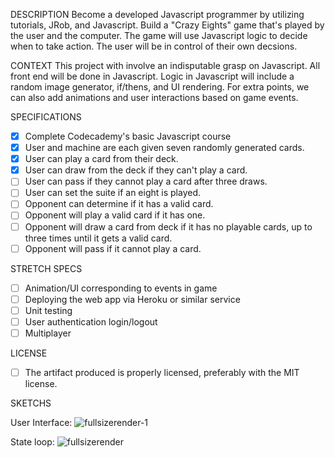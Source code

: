 DESCRIPTION
  Become a developed Javascript programmer by utilizing tutorials, JRob, and Javascript. Build a "Crazy Eights" game that's played by the user and the computer. The game will use Javascript logic to decide when to take action. The user will be in control of their own decsions.

CONTEXT
 This project with involve an indisputable grasp on Javascript. All front end will be done in Javascript. Logic in Javascript will include a random image generator, if/thens, and UI rendering. For extra points, we can also add animations and user interactions based on game events.

SPECIFICATIONS

 - [X] Complete Codecademy's basic Javascript course
 - [X] User and machine are each given seven randomly generated cards. 
 - [X] User can play a card from their deck.
 - [X] User can draw from the deck if they can't play a card.
 - [ ] User can pass if they cannot play a card after three draws.
 - [ ] User can set the suite if an eight is played.
 - [ ] Opponent can determine if it has a valid card.
 - [ ] Opponent will play a valid card if it has one.
 - [ ] Opponent will draw a card from deck if it has no playable cards, up to three times until it gets a valid card.
 - [ ] Opponent will pass if it cannot play a card.
 
STRETCH SPECS

 - [ ] Animation/UI corresponding to events in game
 - [ ] Deploying the web app via Heroku or similar service
 - [ ] Unit testing
 - [ ] User authentication login/logout
 - [ ] Multiplayer
 
LICENSE
 
 - [ ] The artifact produced is properly licensed, preferably with the MIT license.

SKETCHS 
 
User Interface: 
![fullsizerender-1](https://cloud.githubusercontent.com/assets/18561576/17112468/0c1beb02-525b-11e6-86b7-152013ec2b6c.jpg)

State loop:
![fullsizerender](https://cloud.githubusercontent.com/assets/18561576/17112477/14b86e20-525b-11e6-9d74-f7ee618d415d.jpg)
